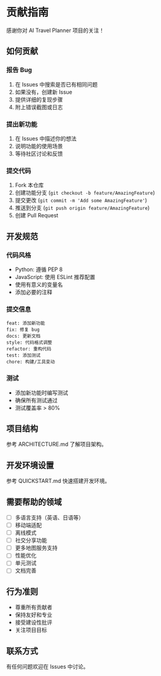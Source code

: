 # 贡献指南

感谢你对 AI Travel Planner 项目的关注！

## 如何贡献

### 报告 Bug
1. 在 Issues 中搜索是否已有相同问题
2. 如果没有，创建新 Issue
3. 提供详细的复现步骤
4. 附上错误截图或日志

### 提出新功能
1. 在 Issues 中描述你的想法
2. 说明功能的使用场景
3. 等待社区讨论和反馈

### 提交代码
1. Fork 本仓库
2. 创建功能分支 (`git checkout -b feature/AmazingFeature`)
3. 提交更改 (`git commit -m 'Add some AmazingFeature'`)
4. 推送到分支 (`git push origin feature/AmazingFeature`)
5. 创建 Pull Request

## 开发规范

### 代码风格
- Python: 遵循 PEP 8
- JavaScript: 使用 ESLint 推荐配置
- 使用有意义的变量名
- 添加必要的注释

### 提交信息
```
feat: 添加新功能
fix: 修复 bug
docs: 更新文档
style: 代码格式调整
refactor: 重构代码
test: 添加测试
chore: 构建/工具变动
```

### 测试
- 添加新功能时编写测试
- 确保所有测试通过
- 测试覆盖率 > 80%

## 项目结构

参考 ARCHITECTURE.md 了解项目架构。

## 开发环境设置

参考 QUICKSTART.md 快速搭建开发环境。

## 需要帮助的领域

- [ ] 多语言支持（英语、日语等）
- [ ] 移动端适配
- [ ] 离线模式
- [ ] 社交分享功能
- [ ] 更多地图服务支持
- [ ] 性能优化
- [ ] 单元测试
- [ ] 文档完善

## 行为准则

- 尊重所有贡献者
- 保持友好和专业
- 接受建设性批评
- 关注项目目标

## 联系方式

有任何问题欢迎在 Issues 中讨论。
